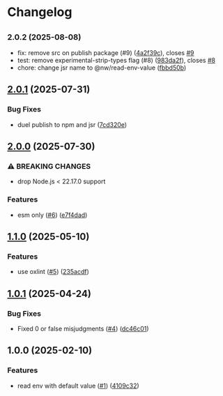 # Changelog

## <small>2.0.2 (2025-08-08)</small>

* fix: remove src on publish package (#9) ([4a2f39c](https://github.com/node-modules/read-env-value/commit/4a2f39c)), closes [#9](https://github.com/node-modules/read-env-value/issues/9)
* test: remove experimental-strip-types flag (#8) ([983da2f](https://github.com/node-modules/read-env-value/commit/983da2f)), closes [#8](https://github.com/node-modules/read-env-value/issues/8)
* chore: change jsr name to @nw/read-env-value ([fbbd50b](https://github.com/node-modules/read-env-value/commit/fbbd50b))

## [2.0.1](https://github.com/node-modules/read-env-value/compare/v2.0.0...v2.0.1) (2025-07-31)


### Bug Fixes

* duel publish to npm and jsr ([7cd320e](https://github.com/node-modules/read-env-value/commit/7cd320e41039fe1c75d5667d240e13a52e2f4503))

## [2.0.0](https://github.com/node-modules/read-env-value/compare/v1.1.0...v2.0.0) (2025-07-30)


### ⚠ BREAKING CHANGES

* drop Node.js < 22.17.0 support

### Features

* esm only ([#6](https://github.com/node-modules/read-env-value/issues/6)) ([e7f4dad](https://github.com/node-modules/read-env-value/commit/e7f4dad3f465f87a587cd4bf3d6eadf0ea3fb7cc))

## [1.1.0](https://github.com/node-modules/read-env-value/compare/v1.0.1...v1.1.0) (2025-05-10)


### Features

* use oxlint ([#5](https://github.com/node-modules/read-env-value/issues/5)) ([235acdf](https://github.com/node-modules/read-env-value/commit/235acdfaacb1e69b2a896c11ab0e2de5e5abc8fa))

## [1.0.1](https://github.com/node-modules/read-env-value/compare/v1.0.0...v1.0.1) (2025-04-24)


### Bug Fixes

* Fixed 0 or false misjudgments ([#4](https://github.com/node-modules/read-env-value/issues/4)) ([dc46c01](https://github.com/node-modules/read-env-value/commit/dc46c013bb342e7331b8fe626dd5a2763f2cb583))

## 1.0.0 (2025-02-10)


### Features

* read env with default value ([#1](https://github.com/node-modules/read-env-value/issues/1)) ([4109c32](https://github.com/node-modules/read-env-value/commit/4109c32b6fb886fffdb6121804527db4e64efbd7))
